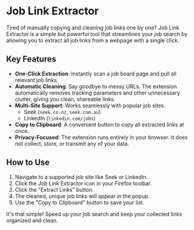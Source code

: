 # Job Link Extractor

Tired of manually copying and cleaning job links one by one? Job Link Extractor is a simple but powerful tool that streamlines your job search by allowing you to extract all job links from a webpage with a single click.

## Key Features

- **One-Click Extraction**: Instantly scan a job board page and pull all relevant job links.
- **Automatic Cleaning**: Say goodbye to messy URLs. The extension automatically removes tracking parameters and other unnecessary clutter, giving you clean, shareable links.
- **Multi-Site Support**: Works seamlessly with popular job sites.
  - Seek (`seek.co.nz`, `seek.com.au`)
  - LinkedIn (`linkedin.com/jobs`)
- **Copy to Clipboard**: A convenient button to copy all extracted links at once.
- **Privacy-Focused**: The extension runs entirely in your browser. It does not collect, store, or transmit any of your data.

## How to Use

1.  Navigate to a supported job site like Seek or LinkedIn.
2.  Click the Job Link Extractor icon in your Firefox toolbar.
3.  Click the "Extract Links" button.
4.  The cleaned, unique job links will appear in the popup.
5.  Use the "Copy to Clipboard" button to save your list.

It's that simple! Speed up your job search and keep your collected links organized and clean.
